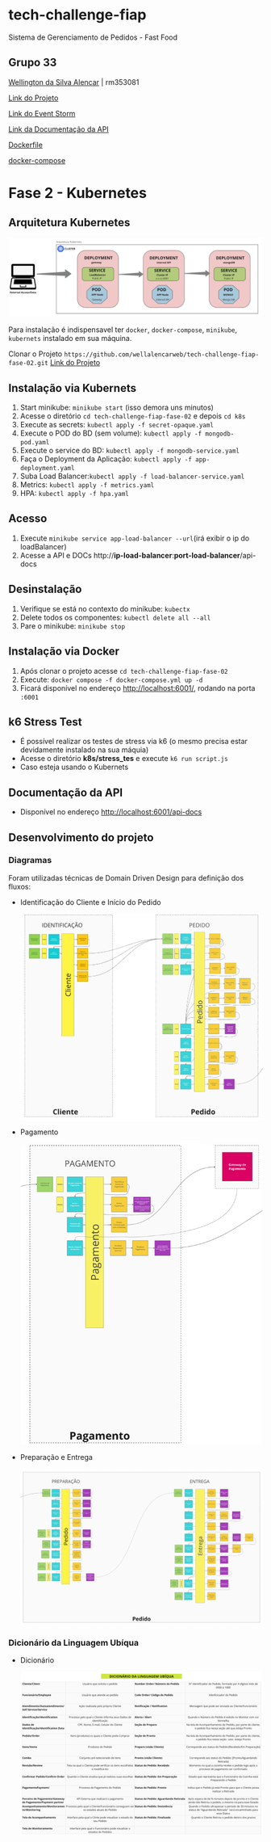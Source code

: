 # tech-challenge-fiap
Sistema de Gerenciamento de Pedidos - Fast Food

##  Grupo 33
[Wellington da Silva Alencar](https://github.com/wellalencarweb) | rm353081

[Link do Projeto](https://github.com/wellalencarweb/tech-challenge-fiap-fase-02)

[Link do Event Storm](https://miro.com/app/board/uXjVNVCMJaU=/?share_link_id=723408841855)

[Link da Documentação da API](http://localhost:6001/api-docs)

[Dockerfile](Dockerfile)

[docker-compose](docker-compose.yml)


# Fase 2 - Kubernetes

## Arquitetura Kubernetes

![Arquitetura Kubernetes](docs/k8s/architecture.png)

Para instalação é indispensavel ter `docker`, `docker-compose`, `minikube`, `kubernets` instalado em sua máquina.

Clonar o Projeto `https://github.com/wellalencarweb/tech-challenge-fiap-fase-02.git`
[Link do Projeto](https://github.com/wellalencarweb/tech-challenge-fiap-fase-02.git)


## Instalação via Kubernets
1) Start minikube: `minikube start` (isso demora uns minutos)
2) Acesse o diretório `cd tech-challenge-fiap-fase-02` e depois `cd k8s`
3) Execute as secrets: `kubectl apply -f secret-opaque.yaml`
4) Execute o POD do BD (sem volume): `kubectl apply -f mongodb-pod.yaml`
5) Execute o service do BD: `kubectl apply -f mongodb-service.yaml`
6) Faça o Deployment da Aplicação: `kubectl apply -f app-deployment.yaml`
7) Suba Load Balancer:`kubectl apply -f load-balancer-service.yaml`
8) Metrics: `kubectl apply -f metrics.yaml`
9) HPA: `kubectl apply -f hpa.yaml`

## Acesso
1) Execute `minikube service app-load-balancer --url`(irá exibir o ip do loadBalancer)
2) Acesse a API e DOCs http://**ip-load-balancer**:**port-load-balancer**/api-docs

## Desinstalação
1) Verifique se está no contexto do minikube: `kubectx` 
2) Delete todos os componentes: `kubectl delete all --all`
3) Pare o minikube: `minikube stop`

## Instalação via Docker

1) Após clonar o projeto acesse `cd tech-challenge-fiap-fase-02`
2) Execute: `docker compose -f docker-compose.yml up -d`
3) Ficará disponível no endereço [http://localhost:6001/](http://localhost:6001/), rodando na porta `:6001`


## k6 Stress Test
* É possível realizar os testes de stress via k6 (o mesmo precisa estar devidamente instalado na sua máquia)
* Acesse o diretório  **k8s/stress_tes** e execute `k6 run script.js`
* Caso esteja usando o Kubernets
## Documentação da API
* Disponível no endereço [http://localhost:6001/api-docs](http://localhost:6001/api-docs)


## Desenvolvimento do projeto

### Diagramas

Foram utilizadas técnicas de Domain Driven Design para definição dos fluxos:

- Identificação do Cliente e Início do Pedido

  ![identificação_pedido](docs/event-storming-ddd/identificação_pedido.png)

- Pagamento

  ![identificação_pedido](docs/event-storming-ddd/pagamento.png)

- Preparação e Entrega

  ![preparação_entrega](docs/event-storming-ddd/preparação_entrega.png)

### Dicionário da Linguagem Ubíqua
- Dicionário

  ![dicionario-ubiqua](docs/event-storming-ddd/dicionario-ubiqua.png)

